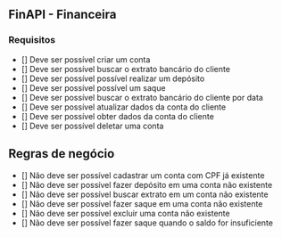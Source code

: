 ## FinAPI  - Financeira 

### Requisitos

- [] Deve ser possível criar um conta
- [] Deve ser possível buscar o extrato  bancário  do cliente
- [] Deve ser possível possível realizar  um depósito
- [] Deve ser possível possível  um saque
- [] Deve ser possível buscar o extrato bancário  do cliente por data
- [] Deve ser possível atualizar dados da conta do cliente
- [] Deve ser possível obter dados da conta do cliente
- [] Deve ser possível deletar uma conta

## Regras de negócio

- [] Não deve ser possível cadastrar  um conta  com CPF já existente
- [] Não deve ser possível fazer depósito em uma conta não existente
- [] Não deve ser possível buscar extrato em um conta não existente
- [] Não deve ser possível fazer saque em uma conta não existente
- [] Não deve ser possível excluir uma conta não existente
- [] Não deve ser possível fazer saque quando o saldo for insuficiente
